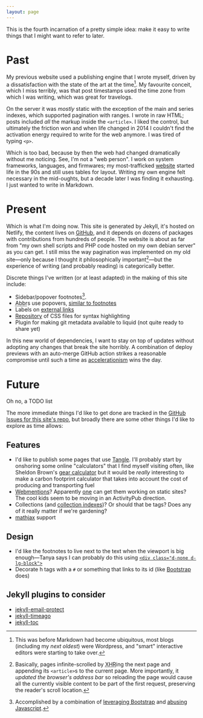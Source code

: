 ```yaml
---
layout: page
---
```


This is the fourth incarnation of a pretty simple idea: make it easy to write things that I might want to refer to later.

# Past

My previous website used a publishing engine that I wrote myself, driven by a dissatisfaction with the state of the art at the time[^wordpress]. My favourite conceit, which I miss terribly, was that post timestamps used the time zone from which I was writing, which was great for travelogs.

On the server it was _mostly_ static with the exception of the main and series indexes, which supported pagination with ranges. I wrote in raw HTML; posts included _all_ the markup inside the `<article>`. I liked the control, but ultimately the friction won and when life changed in 2014 I couldn't find the activation energy required to write for the web anymore. I was tired of typing `<p>`.

Which is too bad, because by then the web had changed dramatically without me noticing. See, I'm not a "web person". I work on system frameworks, languages, and firmwares; my most-trafficked [website](https://thismight.be) started life in the 90s and still uses tables for layout. Writing my own engine felt necessary in the mid-oughts, but a decade later I was finding it exhausting. I just wanted to write in Markdown.

# Present

Which is what I'm doing now. This site is generated by Jekyll, it's hosted on Netlify, the content lives on [GitHub](https://github.com/numist/numi.st), and it depends on dozens of packages with contributions from hundreds of people. The website is about as far from "my own shell scripts and PHP code hosted on my own debian server" as you can get. I still miss the way pagination was implemented on my old site—only because I thought it philosophically important[^pagination]—but the experience of writing (and probably reading) is categorically better.

Discrete things I've written (or at least adapted) in the making of this site include:

* Sidebar/popover footnotes[^footnotes].
* <abbr title="Abbreviation">Abbr</abbr>s use popovers, [similar to footnotes](https://github.com/numist/numi.st/blob/df03820b253b22937a6b7be033e247cc13311676/assets/js/abbr.js)
* Labels on [external links](external-links)
* [Repository](https://github.com/numist/highlight-css) of CSS files for syntax highlighting
* Plugin for making git metadata available to liquid (not quite ready to share yet)

In this new world of dependencies, I want to stay on top of updates without adopting any changes that break the site horribly. A combination of deploy previews with an auto-merge GitHub action strikes a reasonable compromise until such a time as [accelerationism](/post/2022/accelerationism/) wins the day.

# Future

Oh no, a TODO list

The more immediate things I'd like to get done are tracked in the [GitHub Issues for this site's repo](https://github.com/numist/numi.st/issues), but broadly there are some other things I'd like to explore as time allows:

## Features

* I'd like to publish some pages that use [Tangle](http://worrydream.com/Tangle/). I'll probably start by onshoring some online "calculators" that I find myself visiting often, like Sheldon Brown's [gear calculator](https://www.sheldonbrown.com/gear-calc.html) but it would be _really_ interesting to make a carbon footprint calculator that takes into account the cost of producing and transporting fuel
* [Webmentions](https://webmention.io)? Apparently [one](https://keithjgrant.com/posts/2019/02/adding-webmention-support-to-a-static-site/) can get them working on static sites? The cool kids seem to be moving in an ActivityPub direction.
* Collections (and [collection indexes](https://jekyllrb.com/docs/plugins/generators/))? Or should that be tags? Does any of it really matter if we're gardening?
* [mathjax](http://webdocs.cs.ualberta.ca/~zichen2/blog/coding/setup/2019/02/17/how-to-add-mathjax-support-to-jekyll.html) support

## Design

* I'd like the footnotes to live next to the text when the viewport is big enough—Tanya says I can probably do this using [`<div class="d-none d-lg-block">`](https://getbootstrap.com/docs/5.2/utilities/display/)
* Decorate h tags with a `#` or something that links to its id (like [Bootstrap](https://getbootstrap.com/docs/5.3/getting-started/introduction/) does)

## Jekyll plugins to consider

* [jekyll-email-protect](https://github.com/vwochnik/jekyll-email-protect)
* [jekyll-timeago](https://github.com/markets/jekyll-timeago)
* [jekyll-toc](https://github.com/toshimaru/jekyll-toc)

[^wordpress]: This was before Markdown had become ubiquitous, most blogs (including my _next oldest_) were Wordpress, and "smart" interactive editors were starting to take over.
[^pagination]: Basically, pages infinite-scrolled by <abbr title="XMLHttpRequest">XHR</abbr>ing the next page and appending its `<article>`s to the current page. More importantly, it _updated the browser's address bar_ so reloading the page would cause all the currently visible content to be part of the first request, preserving the reader's scroll location.
[^footnotes]: Accomplished by a combination of [leveraging Bootstrap](https://github.com/numist/numi.st/blob/99fac0f9982f0f4a2f7e393627e5f173fa0aa6b6/_layouts/page.html) and [abusing Javascript](https://github.com/numist/numi.st/blob/99fac0f9982f0f4a2f7e393627e5f173fa0aa6b6/assets/js/footnotes.js).